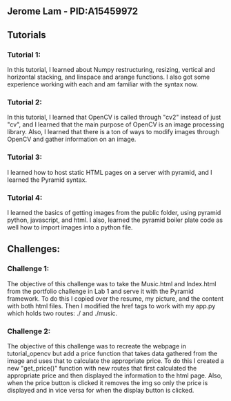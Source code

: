 ## Jerome Lam - PID:A15459972

## Tutorials
### Tutorial 1: 
In this tutorial, I learned about Numpy restructuring, resizing, vertical and horizontal stacking, and linspace and arange functions. I also got some experience working with each and am familiar with the syntax now.

### Tutorial 2:
In this tutorial, I learned that OpenCV is called through "cv2" instead of just "cv", and I learned that the main purpose of OpenCV is an image processing library. Also, I learned that there is a ton of ways to modify images through OpenCV and gather information on an image.

### Tutorial 3:
I learned how to host static HTML pages on a server with pyramid, and I learned the Pyramid syntax.

### Tutorial 4:
I learned the basics of getting images from the public folder, using pyramid python, javascript, and html. I also, learned the pyramid boiler plate code as well how to import images into a python file.

## Challenges:
### Challenge 1:
The objective of this challenge was to take the Music.html and Index.html from the portfolio challenge in Lab 1 and serve it with the Pyramid framework. To do this I copied over the resume, my picture, and the content with both html files. Then I modified the href tags to work with my app.py which holds two routes: ./ and ./music.

### Challenge 2:
The objective of this challenge was to recreate the webpage in tutorial_opencv but add a price function that takes data gathered from the image and uses that to calculate the appropriate price. To do this I created a new "get_price()" function with new routes that first calculated the appropriate price and then displayed the information to the html page. Also, when the price button is clicked it removes the img so only the price is displayed and in vice versa for when the display button is clicked.